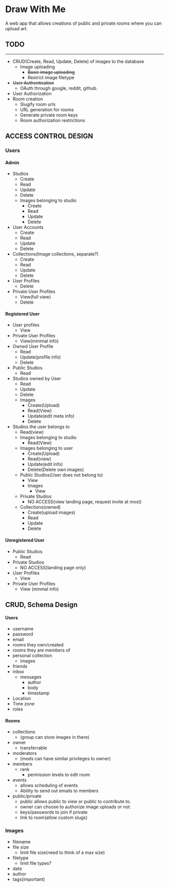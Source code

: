 Draw With Me
======
A web app that allows creations of public and private rooms where you can upload art.  

## TODO
--------
* CRUD(Create, Read, Update, Delete) of images to the database
  * Image uploading
    * ~~Basic image uploading~~
    * Restrict image filetype
* ~~User Authentication~~
  * OAuth through google, reddit, github.
* User Authorization
* Room creation
  * Slugify room urls
  * URL generation for rooms
  * Generate private room keys
  * Room authorization restrictions

## ACCESS CONTROL DESIGN
### Users
#### Admin
  * Studios
    * Create
    * Read
    * Update
    * Delete
    * Images belonging to studio
      * Create
      * Read
      * Update
      * Delete
  * User Accounts
    * Create
    * Read
    * Update
    * Delete
  * Collections(Image collections, separate?)
    * Create
    * Read
    * Update
    * Delete
  * User Profiles
    * Delete
  * Private User Profiles
    * View(full view)
    * Delete
#### Registered User
  * User profiles
    * View
  * Private User Profiles
    * View(minimal info)
  * Owned User Profile
    * Read
    * Update(profile info)
    * Delete
  * Public Studios
    * Read
  * Studios owned by User
    * Read
    * Update
    * Delete
    * Images
      * Create(Upload)
      * Read(View)
      * Update(edit meta info)
      * Delete
  * Studios the user belongs to
    * Read(view)
    * Images belonging to studio
      * Read(View)
    * Images belonging to user
      * Create(Upload)
      * Read(view)
      * Update(edit info)
      * Delete(Delete own images)
    * Public Studios(User does not belong to)
      * View
      * Images
        * View
    * Private Studios
      * NO ACCESS(view landing page, request invite at most)
    * Collections(owned)
      * Create(upload images)
      * Read
      * Update
      * Delete
#### Unregistered User
  * Public Studios
    * Read
  * Private Studios
    * NO ACCESS(landing page only)
  * User Profiles
    * View
  * Private User Profiles
    * View (minmal info)
## CRUD, Schema Design
#### Users
* username
* password
* email
* rooms they own/created
* rooms they are members of
* personal collection
  * images
* friends
* inbox
  * messages
    * author
    * body
    * timestamp
* Location
* Time zone
* roles  


#### Rooms
* collections
  * (group can store images in there)
* owner
  * transferrable
* moderators
  * (mods can have similar privileges to owner)
* members
  * rank
    * permission levels to edit room
* events
  * allows scheduling of events
  * Ability to send out emails to members
* public/private
  * public allows public to view or public to contribute to.
  * owner can choose to authorize image uploads or not.
  * keys/passwords to join if private
  * link to room(allow custom slugs)  

### Images
* filename
* file size
  * limit file size(need to think of a max size)
* filetype
  * limit file types?
* date
* author  
* tags(important)

